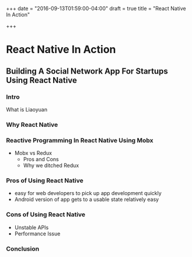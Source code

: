 +++
date = "2016-09-13T01:59:00-04:00"
draft = true
title = "React Native In Action"

+++

React Native In Action
====
Building A Social Network App For Startups Using React Native
----

### Intro
What is Liaoyuan

### Why React Native

### Reactive Programming In React Native Using Mobx
+ Mobx vs Redux
  + Pros and Cons
  + Why we ditched Redux

### Pros of Using React Native
+ easy for web developers to pick up app development quickly
+ Android version of app gets to a usable state relatively easy

### Cons of Using React Native
+ Unstable APIs
+ Performance Issue

### Conclusion
